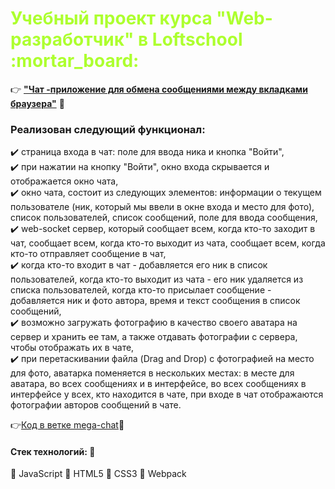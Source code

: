 <h1 style="color:#ADFF2F;" >Учебный проект курса "Web-разработчик" в Loftschool :mortar_board:</h1>

:point_right: **[**"Чат -приложение для обмена сообщениями между вкладками браузера"**](https://alex1986nder.github.io/course-javascript/projects/mega-chat-3/)** :open_file_folder:

### Реализован следующий функционал: 

:heavy_check_mark: страница входа в чат: поле для ввода ника и кнопка "Войти",         
:heavy_check_mark: при нажатии на кнопку "Войти", окно входа скрывается и отображается окно чата,          
:heavy_check_mark:  окно чата, состоит из следующих элементов: информации о текущем пользователе (ник, который мы ввели в окне входа и место для фото), список пользователей, список сообщений, поле для ввода сообщения,          
:heavy_check_mark: web-soсket сервер, который сообщает всем, когда кто-то заходит в чат, сообщает всем, когда кто-то выходит из чата, сообщает всем, когда кто-то отправляет сообщение в чат,       
:heavy_check_mark: когда кто-то входит в чат - добавляется его ник в список пользователей, когда кто-то выходит из чата - его ник удаляется из списка пользователей, когда кто-то присылает сообщение - добавляется ник и фото автора, время и текст сообщения в список сообщений,           
:heavy_check_mark: возможно загружать фотографию в качество своего аватара на сервер и хранить ее там, а также отдавать фотографии с сервера, чтобы отображать их в чате,       
:heavy_check_mark: при перетаскивании файла (Drag and Drop) с фотографией на место для фото, аватарка поменяется в нескольких местах: в месте для аватара, во всех сообщениях и в интерфейсе, во всех сообщениях в интерфейсе у всех, кто находится в чате, при входе в чат отображаются фотографии авторов сообщений в чате.


:point_right:[Код в ветке mega-chat](https://github.com/Alex1986nder/course-javascript/tree/mega-chat):open_file_folder:

#### Стек технологий: :briefcase:
:small_blue_diamond:	JavaScript
:small_blue_diamond:	HTML5
:small_blue_diamond:  CSS3
:small_blue_diamond:	Webpack
